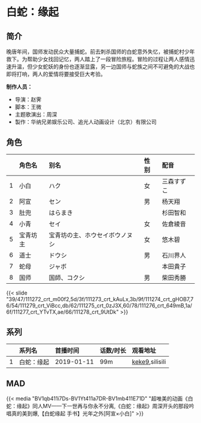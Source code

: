 # 白蛇：缘起


## 简介

晚唐年间，国师发动民众大量捕蛇。前去刺杀国师的白蛇意外失忆，被捕蛇村少年救下。为帮助少女找回记忆，两人踏上了一段冒险旅程。冒险的过程让两人感情迅速升温，但少女蛇妖的身份也逐渐显露，另一边国师与蛇族之间不可避免的大战也即将打响，两人的爱情将要接受巨大考验。

**制作人员：**
- 导演：赵霁
- 脚本：王微
- 主题歌演出：周深
- 製作：华纳兄弟娱乐公司、追光人动画设计（北京）有限公司

## 角色

|     |   角色名   |   别名  | 性别 |  配音  |
|:--- |:------  |:----      |:---  |:--   |
| 1 | 小白 | ハク | 女 | 三森すずこ |
| 2 | 阿宣 | セン | 男 | 杨天翔 |
| 3 | 肚兜 | はらまき |  | 杉田智和 |
| 4 | 小青 | セイ | 女 | 佐倉綾音 |
| 5 | 宝青坊主 | 宝青坊の主、ホウセイボウノヌシ | 女 | 悠木碧 |
| 6 | 道士 | ドウシ | 男 | 石川界人 |
| 7 | 蛇母 | ジャボ |  | 本田貴子 |
| 8 | 国师 | 国師、コクシ | 男 | 柴田秀勝 |

{{< slide "39/47/111272_crt_m00f2,5d/3f/111273_crt_kAuLx,3b/9f/111274_crt_gHOB7,76/54/111279_crt_ViBcc,db/62/111275_crt_0zJ3X,60/78/111276_crt_649mB,1a/6f/111277_crt_YTvTX,ae/66/111278_crt_9UtDk" >}}

## 系列

|     | 系列名   | 首播时间       | 话数/时长 | 观看地址 |
|:----|:------|:-----------|:------|:-----|
| 1   | 白蛇：缘起 | 2019-01-11 | 99m   | [keke9](https://www.keke9.app/search?k=白蛇：缘起),silisili     |


## MAD

{{< media  "BV1qb411i7Ds-BV1Yt411a7DR-BV1mb411E71D" 
"超唯美的动画《白蛇：缘起》同人MV——下一世再与你永不分离,《白蛇：缘起》周深开头的那段吟唱真的美到爆,【白蛇缘起 手书】光年之外[阿宣×小白]"  >}}


        
